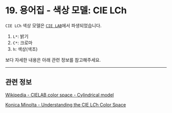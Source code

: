 # 19. 용어집 - 색상 모델: CIE LCh

`CIE LCh` 색상 모델은 [`CIE LAB`](./19-glossaryx-color_model_cie_lab.md)에서 파생되었습니다.

1. `L*`: 밝기
2. `C*`: 크로마
3. `h`: 색상(색조)

보다 자세한 내용은 아래 관련 정보를 참고해주세요.

*** 

## 관련 정보

[Wikipedia - CIELAB color space - Cylindrical model](https://en.wikipedia.org/wiki/CIELAB_color_space#Cylindrical_model)

[Konica Minolta - Understanding the CIE L*C*h Color Space](https://sensing.konicaminolta.us/us/blog/understanding-the-cie-lch-color-space/)